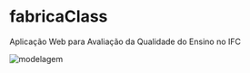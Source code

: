 # fabricaClass
Aplicação Web para Avaliação da Qualidade do Ensino no IFC


![modelagem]("C:\Users\lucas\Downloads\models.png")
